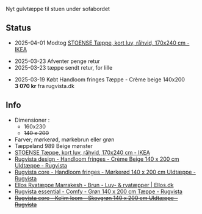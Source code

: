 Nyt gulvtæppe til stuen under sofabordet
## Status
* 2025-04-01 Modtog [STOENSE Tæppe, kort luv, råhvid, 170x240 cm - IKEA](https://www.ikea.com/dk/da/p/stoense-taeppe-kort-luv-rahvid-50425529/#content)
- 2025-03-23 Afventer penge retur
- 2025-03-23 tæppe sendt retur, for lille 
* 2025-03-19 Købt Handloom fringes Tæppe - Crème beige 140x200  **3 070 kr** fra rugvista.dk
## Info
* Dimensioner : 
	* 160x230
	* ~~140 x 200~~
* Farver; mørkerød, mørkebrun eller grøn
* Tæppeland 989 Beige mønster 
* [STOENSE Tæppe, kort luv, råhvid, 170x240 cm - IKEA](https://www.ikea.com/dk/da/p/stoense-taeppe-kort-luv-rahvid-50425529/#content)
* [Rugvista design - Handloom fringes - Crème Beige 140 x 200 cm Uldtæppe - Rugvista](https://www.rugvista.dk/p/handloom-fringes-140x200-cm-creme-beige-uldtaeppe-CVD39416)
* [Rugvista core - Handloom fringes - Mørkerød 140 x 200 cm Uldtæppe - Rugvista](https://www.rugvista.dk/p/handloom-fringes-140x200-cm-morkerod-uldtaeppe-CVD5259)
* [Ellos Ryatæppe Marrakesh - Brun - Luv- & ryatæpper \| Ellos.dk](https://www.ellos.dk/ellos-home/ryataeppe-marrakesh/1599655-13)
* [Rugvista essential - Comfy - Grøn 140 x 200 cm Tæppe - Rugvista](https://www.rugvista.dk/p/comfy-140x200-cm-gron-taeppe-RVD34135?utm_content=voucher-test-may-2024&googleShopping=1&gad_source=1&gclid=EAIaIQobChMI0tvF85LsiwMVh6iDBx145wNvEAQYAiABEgKsH_D_BwE)
* ~~[Rugvista core - Kelim loom - Skovgrøn 140 x 200 cm Uldtæppe - Rugvista](https://www.rugvista.dk/p/kelim-loom-140x200-cm-skovgron-uldtaeppe-CVD21101)~~